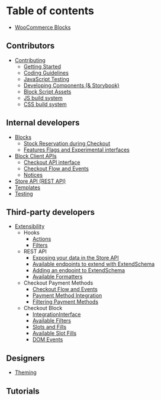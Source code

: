 # Table of contents

-   [WooCommerce Blocks](README.md)

## Contributors

-   [Contributing](contributors/contributing/README.md)
    -   [Getting Started](contributors/contributors/getting-started.md)
    -   [Coding Guidelines](contributors/contributors/coding-guidelines.md)
    -   [JavaScript Testing](contributors/contributors/javascript-testing.md)
    -   [Developing Components (& Storybook)](contributors/contributors/components.md)
    -   [Block Script Assets](contributors/contributors/block-assets.md)
    -   [JS build system](contributors/contributors/js-build-system.md)
    -   [CSS build system](contributors/contributors/css-build-system.md)

## Internal developers

-   [Blocks](internal-developers/blocks/README.md)
    -   [Stock Reservation during Checkout](internal-developers/blocks/stock-reservation.md)
    -   [Features Flags and Experimental interfaces](internal-developers/blocks/feature-flags-and-experimental-interfaces.md)
-   [Block Client APIs](internal-developers/block-client-apis/README.md)
    -   [Checkout API interface](internal-developers/block-client-apis/checkout/checkout-api.md)
    -   [Checkout Flow and Events](third-party-developers/extensibility/checkout-flow-and-events.md)
    -   [Notices](internal-developers/block-client-apis/notices.md)
-   [Store API (REST API)](../src/StoreApi/README.md)
-   [Templates](internal-developers/templates/README.md)
-   [Testing](internal-developers/testing/README.md)

## Third-party developers

-   [Extensibility](third-party-developers/extensibility/README.md)
    -   Hooks
        -   [Actions](third-party-developers/extensibility/actions.md)
        -   [Filters](third-party-developers/extensibility/filters.md)
    -   REST API
        -   [Exposing your data in the Store API](third-party-developers/extensibility/extend-rest-api-add-data.md)
        -   [Available endpoints to extend with ExtendSchema](third-party-developers/extensibility/available-endpoints-to-extend.md)
        -   [Adding an endpoint to ExtendSchema](third-party-developers/extensibility/extend-rest-api-new-endpoint.md)
        -   [Available Formatters](third-party-developers/extensibility/extend-rest-api-formatters.md)
    -   Checkout Payment Methods
        -   [Checkout Flow and Events](third-party-developers/extensibility/checkout-flow-and-events.md)
        -   [Payment Method Integration](third-party-developers/extensibility/payment-method-integration.md)
        -   [Filtering Payment Methods](third-party-developers/extensibility/filtering-payment-methods.md)
    -   Checkout Block
        -   [IntegrationInterface](third-party-developers/extensibility/integration-interface.md)
        -   [Available Filters](third-party-developers/extensibility/available-filters.md)
        -   [Slots and Fills](third-party-developers/extensibility/slot-fills.md)
        -   [Available Slot Fills](third-party-developers/extensibility/available-slot-fills.md)
        -   [DOM Events](third-party-developers/extensibility/dom-events.md)

## Designers

-   [Theming](theming/README.md)

## Tutorials
